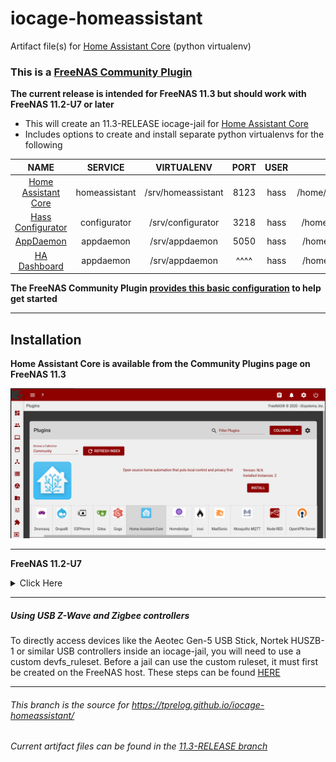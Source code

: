 # iocage-homeassistant
Artifact file(s) for [Home Assistant Core][1] (python virtualenv)

### This is a [FreeNAS Community Plugin][2]

**The current release is intended for FreeNAS 11.3 but should work with FreeNAS 11.2-U7 or later**

- This will create an 11.3-RELEASE iocage-jail for [Home Assistant Core][1]
- Includes options to create and install separate python virtualenvs for the following

NAME | SERVICE | VIRTUALENV | PORT | USER | CONFIG DIR
:---: | :---: | :---: | :---: | :---: | :---: |
[Home Assistant Core][1] |homeassistant | /srv/homeassistant | 8123 | hass | /home/hass/homeassistant
[Hass Configurator][HC] | configurator | /srv/configurator | 3218 | hass | /home/hass/configurator
[AppDaemon][AD] | appdaemon | /srv/appdaemon |  5050  | hass | /home/hass/appdaemon
[HA Dashboard][HD] | appdaemon | /srv/appdaemon | ^^^^ | hass | /home/hass/appdaemon

**The FreeNAS Community Plugin [provides this basic configuration][config] to help get started**

---

## Installation

**Home Assistant Core is available from the Community Plugins page on FreeNAS 11.3**

![img][FreeNAS_plugins]

---

**FreeNAS 11.2-U7**
<details><summary>Click Here</summary>
<p>

##### plugin-jail

*The 11.3-RELEASE should work on FreeNAS 11.2-U7 or later*

It is possible to install this plugin on FreeNAS 11.2-U7 using the console.

```bash
wget -O /tmp/homeassistant.json https://raw.githubusercontent.com/tprelog/freenas-plugin-index/11.3-RELEASE/homeassistant.json
iocage fetch -P dhcp=on vnet=on vnet_default_interface=auto bpf=yes boot=on -n /tmp/homeassistant.json --branch 11.3-RELEASE
```

</p>
</details>

---

##### Using USB Z-Wave and Zigbee controllers

To directly access devices like the Aeotec Gen-5 USB Stick, Nortek HUSZB-1 or similar USB controllers inside an iocage-jail, you will need to use a custom devfs_ruleset. Before a jail can use the custom ruleset, it must first be created on the FreeNAS host. These steps can be found [HERE][ruleset]

---

###### This branch is the source for https://tprelog.github.io/iocage-homeassistant/

###### Current artifact files can be found in the [11.3-RELEASE branch][4]

[FreeNAS_plugins]: _img/FreeNAS_homeassistant.png

[1]: https://homeassistant.io/
[2]: https://www.freenas.org/plugins/
[3]: https://github.com/tprelog/freenas-plugin-index
[4]: https://github.com/tprelog/iocage-homeassistant/tree/11.3-RELEASE


[HC]: https://www.home-assistant.io/docs/ecosystem/hass-configurator/
[AD]: https://www.home-assistant.io/docs/ecosystem/appdaemon/
[HD]: https://www.home-assistant.io/docs/ecosystem/hadashboard/

[github_pages]: https://tprelog.github.io/iocage-homeassistant/
[ruleset]: https://tprelog.github.io/iocage-homeassistant/custom_ruleset.html
[config]: https://github.com/tprelog/iocage-homeassistant/tree/11.3-RELEASE/overlay/root/.hass_overlay
